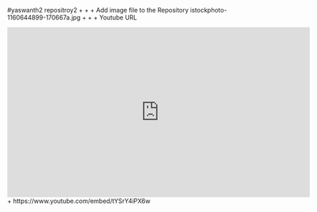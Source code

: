 #yaswanth2 
repositroy2
+
+
+
Add image file to the Repository
istockphoto-1160644899-170667a.jpg 
+
+
+
Youtube URL 
<iframe width="693" height="390" src="https://www.youtube.com/embed/tYSrY4iPX6w" title="YouTube video player" frameborder="0" allow="accelerometer; autoplay; clipboard-write; encrypted-media; gyroscope; picture-in-picture" allowfullscreen></iframe>
+
https://www.youtube.com/embed/tYSrY4iPX6w
